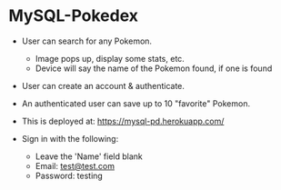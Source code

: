 # MySQL-Pokedex

* User can search for any Pokemon. 
    * Image pops up, display some stats, etc.
    * Device will say the name of the Pokemon found, if one is found

* User can create an account & authenticate.

* An authenticated user can save up to 10 "favorite" Pokemon.

* This is deployed at: https://mysql-pd.herokuapp.com/

* Sign in with the following:
   * Leave the 'Name' field blank
   * Email: test@test.com
   * Password: testing
